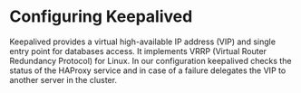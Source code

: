 # Configuring Keepalived

Keepalived provides a virtual high-available IP address (VIP) and single entry point for databases access. It implements VRRP (Virtual Router Redundancy Protocol) for Linux. In our configuration keepalived checks the status of the HAProxy service and in case of a failure delegates the VIP to another server in the cluster.